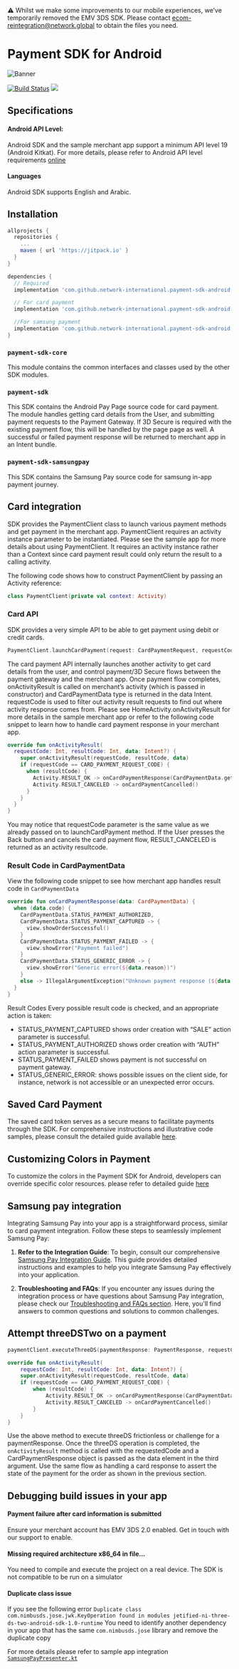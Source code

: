 :warning: Whilst we make some improvements to our mobile experiences, we’ve temporarily removed the EMV 3DS SDK. Please contact ecom-reintegration@network.global to obtain the files you need.

# Payment SDK for Android

![Banner](assets/banner.jpg)

[![Build Status](https://travis-ci.com/network-international/payment-sdk-android.svg?branch=master)](https://travis-ci.com/network-international/payment-sdk-android)
[![](https://jitpack.io/v/network-international/payment-sdk-android.svg)](https://jitpack.io/#network-international/payment-sdk-android)

## Specifications

#### Android API Level:

Android SDK and the sample merchant app support a minimum API level 19 (Android
Kitkat).
For more details, please refer to Android API level requirements [online](https://developer.android.com/guide/topics/manifest/uses-sdk-element#min)

#### Languages

Android SDK supports English and Arabic.

## Installation

```groovy
allprojects {
  repositories {
    ...
    maven { url 'https://jitpack.io' }
  }
}

dependencies {
  // Required
  implementation 'com.github.network-international.payment-sdk-android:payment-sdk-core:1.0.0'

  // For card payment
  implementation 'com.github.network-international.payment-sdk-android:payment-sdk:1.0.0'

  //For samsung payment
  implementation 'com.github.network-international.payment-sdk-android:payment-sdk-samsungpay:1.0.0'
}
```

### `payment-sdk-core`

This module contains the common interfaces and classes used by the other SDK modules.

### `payment-sdk`

This SDK contains the Android Pay Page source code for card payment. The module handles getting card details from the User, and submitting payment requests to the Payment Gateway. If 3D Secure is required with the existing payment flow, this will be handled by the page page as well. A successful or failed payment response will be returned to merchant app in an Intent bundle.

### `payment-sdk-samsungpay`

This SDK contains the Samsung Pay source code for samsung in-app payment journey.

## Card integration

SDK provides the PaymentClient class to launch various payment methods and get payment in the merchant app. PaymentClient requires an activity instance parameter to be instantiated. Please see the sample app for more details about using PaymentClient. It requires an activity instance rather than a Context since card payment result could only return the result to a calling activity.

The following code shows how to construct PaymentClient by passing an Activity
reference:

```kotlin
class PaymentClient(private val context: Activity)
```

### Card API

SDK provides a very simple API to be able to get payment using debit or credit cards.

```kotlin
PaymentClient.launchCardPayment(request: CardPaymentRequest, requestCode: Int)
```

The card payment API internally launches another activity to get card details from the user, and control payment/3D Secure flows between the payment gateway and the merchant app. Once payment flow completes, onActivityResult is called on merchant’s activity (which is passed in constructor) and CardPaymentData type is returned in the data Intent. requestCode is used to filter out activity result requests to find out where activity response comes from. Please see HomeActivity.onActivityResult for more details in the sample merchant app or refer to the following code snippet to learn how to handle card payment response in your merchant app.

```kotlin
override fun onActivityResult(
  requestCode: Int, resultCode: Int, data: Intent?) {
    super.onActivityResult(requestCode, resultCode, data)
    if (requestCode == CARD_PAYMENT_REQUEST_CODE) {
      when (resultCode) {
        Activity.RESULT_OK -> onCardPaymentResponse(CardPaymentData.getFromIntent(data!!))
        Activity.RESULT_CANCELED -> onCardPaymentCancelled()
      }
    }
  }
}
```

You may notice that requestCode parameter is the same value as we already passed on to launchCardPayment method. If the User presses the Back button and cancels the card payment flow, RESULT_CANCELED is returned as an activity resultcode.

### Result Code in CardPaymentData

View the following code snippet to see how merchant app handles result code in `CardPaymentData`

```kotlin
override fun onCardPaymentResponse(data: CardPaymentData) {
  when (data.code) {
    CardPaymentData.STATUS_PAYMENT_AUTHORIZED,
    CardPaymentData.STATUS_PAYMENT_CAPTURED -> {
      view.showOrderSuccessful()
    }
    CardPaymentData.STATUS_PAYMENT_FAILED -> {
      view.showError("Payment failed")
    }
    CardPaymentData.STATUS_GENERIC_ERROR -> {
      view.showError("Generic error(${data.reason})")
    }
    else -> IllegalArgumentException("Unknown payment response (${data.reason})")
  }
}
```

Result Codes
Every possible result code is checked, and an appropriate action is taken:

- STATUS_PAYMENT_CAPTURED shows order creation with “SALE” action parameter is successful.
- STATUS_PAYMENT_AUTHORIZED shows order creation with “AUTH” action parameter is successful.
- STATUS_PAYMENT_FAILED shows payment is not successful on payment gateway.
- STATUS_GENERIC_ERROR: shows possible issues on the client side, for instance, network is not accessible or an unexpected error occurs.

## Saved Card Payment

The saved card token serves as a secure means to facilitate payments through the SDK. For comprehensive instructions and illustrative code samples, please consult the detailed guide available [here](https://github.com/network-international/payment-sdk-android/wiki/Saved-Card-Payment).

## Customizing Colors in Payment

To customize the colors in the Payment SDK for Android, developers can override specific color resources. please refer to detailed guide [here](https://github.com/network-international/payment-sdk-android/wiki/Customizing-Colors-in-Payment-SDK-for-Android)

## Samsung pay integration

Integrating Samsung Pay into your app is a straightforward process, similar to card payment integration. Follow these steps to seamlessly implement Samsung Pay:

1. **Refer to the Integration Guide**: To begin, consult our comprehensive [Samsung Pay Integration Guide](https://github.com/network-international/payment-sdk-android/wiki/Samsung-Pay). This guide provides detailed instructions and examples to help you integrate Samsung Pay effectively into your application.

2. **Troubleshooting and FAQs**: If you encounter any issues during the integration process or have questions about Samsung Pay integration, please check our [Troubleshooting and FAQs section](https://github.com/network-international/payment-sdk-android/wiki/Samsung-Pay#faq--troubleshooting). Here, you'll find answers to common questions and solutions to common challenges.

## Attempt threeDSTwo on a payment

```kotlin
paymentClient.executeThreeDS(paymentResponse: PaymentResponse, requestCode: Int)

override fun onActivityResult(
    requestCode: Int, resultCode: Int, data: Intent?) {
    super.onActivityResult(requestCode, resultCode, data)
    if (requestCode == CARD_PAYMENT_REQUEST_CODE) {
        when (resultCode) {
            Activity.RESULT_OK -> onCardPaymentResponse(CardPaymentData.getFromIntent(data!!))
            Activity.RESULT_CANCELED -> onCardPaymentCancelled()
        }
    }
}
```

Use the above method to execute threeDS frictionless or challenge for a paymentResponse.
Once the threeDS operation is completed, the `onActivityResult` method is called with the requestedCode and a CardPaymentResponse object is passed as the data element in the third argument.
Use the same flow as handling a card response to assert the state of the payment for the order as shown in the previous section.

## Debugging build issues in your app

#### Payment failure after card information is submitted

Ensure your merchant account has EMV 3DS 2.0 enabled. Get in touch with our support to enable.

#### Missing required architecture x86_64 in file...

You need to compile and execute the project on a real device. The SDK is not compatible to be run on a simulator

#### Duplicate class issue

If you see the following error
`Duplicate class com.nimbusds.jose.jwk.KeyOperation found in modules jetified-ni-three-ds-two-android-sdk-1.0-runtime`
You need to identify another dependency in your app that has the same `com.nimbusds.jose` library and remove the duplicate copy

For more details please refer to sample app integration [`SamsungPayPresenter.kt`](https://github.com/network-international/payment-sdk-android/blob/master/app/src/main/java/payment/sdk/android/demo/basket/SamsungPayPresenter.kt#L39)
